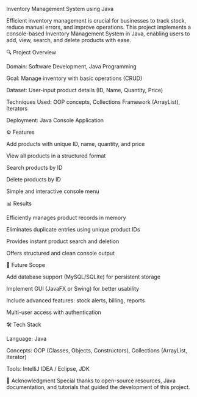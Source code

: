 Inventory Management System using Java

Efficient inventory management is crucial for businesses to track stock, reduce manual errors, and improve operations. This project implements a console-based Inventory Management System in Java, enabling users to add, view, search, and delete products with ease.

🔍 Project Overview

Domain: Software Development, Java Programming

Goal: Manage inventory with basic operations (CRUD)

Dataset: User-input product details (ID, Name, Quantity, Price)

Techniques Used: OOP concepts, Collections Framework (ArrayList), Iterators

Deployment: Java Console Application

⚙️ Features

Add products with unique ID, name, quantity, and price

View all products in a structured format

Search products by ID

Delete products by ID

Simple and interactive console menu

📊 Results

Efficiently manages product records in memory

Eliminates duplicate entries using unique product IDs

Provides instant product search and deletion

Offers structured and clean console output

🚀 Future Scope

Add database support (MySQL/SQLite) for persistent storage

Implement GUI (JavaFX or Swing) for better usability

Include advanced features: stock alerts, billing, reports

Multi-user access with authentication

🛠️ Tech Stack

Language: Java

Concepts: OOP (Classes, Objects, Constructors), Collections (ArrayList, Iterator)

Tools: IntelliJ IDEA / Eclipse, JDK

🙌 Acknowledgment
Special thanks to open-source resources, Java documentation, and tutorials that guided the development of this project.
